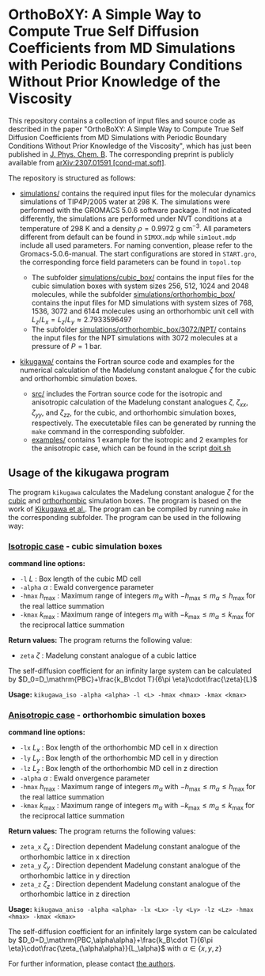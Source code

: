 
# OrthoBoXY: A Simple Way to Compute True Self Diffusion Coefficients from MD Simulations with Periodic Boundary Conditions Without Prior Knowledge of the Viscosity

This repository contains a collection of input files and source code as described in the paper "OrthoBoXY: A Simple Way to Compute True Self Diffusion Coefficients from MD Simulations with Periodic Boundary Conditions Without Prior Knowledge of the Viscosity", which has just been published in
[J. Phys. Chem. B](https://doi.org/10.1021/acs.jpcb.3c04492).
The corresponding preprint is publicly available from [arXiv:2307.01591 [cond-mat.soft]](https://arxiv.org/abs/2307.01591).

The repository is structured as follows:
- [simulations/](simulations/) contains the required input files for the molecular dynamics simulations of TIP4P/2005 water at 298 K. The simulations were performed with the GROMACS 5.0.6 software package. If not indicated differently, the simulations are performed under NVT conditions at a temperature of 298 K and a density $\rho=0.9972$ $\mbox{g}$ $\mbox{cm}^{-3}$. All parameters different from default can be found in `SIMXX.mdp` while `sim1out.mdp` include all used parameters. For naming convention, please refer to the Gromacs-5.0.6-manual. The start configurations are stored in `START.gro`, the corresponding force field parameters can be found in `topol.top`
    - The subfolder [simulations/cubic_box/](simulations/cubic_box/) contains the input files for the cubic simulation boxes with system sizes 256, 512, 1024 and 2048 molecules, while the subfolder [simulations/orthorhombic_box/](simulations/orthorhombic_box/) contains the input files for MD simulations with system sizes of 768, 1536, 3072 and 6144 molecules using an orthorhombic unit cell with $L_z/L_x=L_z/L_y\approx 2.7933596497$
  - The subfolder [simulations/orthorhombic_box/3072/NPT/](simulations/orthorhombic_box/3072/NPT/) contains the input files for the NPT simulations with 3072 molecules at a pressure of $P=1$ bar.

- [kikugawa/](kikugawa/) contains the Fortran source code and examples for the numerical calculation of the Madelung constant analogue $\zeta$ for the cubic and orthorhombic simulation boxes.
  - [src/](kikugawa/src) includes the Fortran source code for the isotropic and anisotropic calculation of the Madelung constant analogues $\zeta$, $\zeta_{xx}$, $\zeta_{yy}$, and $\zeta_{zz}$, for the cubic, and orthorhombic simulation boxes, respectively. The executetable files can be generated by running the `make` command in the corresponding subfolder.
  - [examples/](kikugawa/examples/) contains 1 example for the isotropic and 2 examples for the anisotropic case, which can be found in the script [doit.sh](kikugawa/examples/doit.sh)
## Usage of the kikugawa program
The program `kikugawa` calculates the Madelung constant analogue $\zeta$ for the [cubic](kikugawa/src/kikugawa_iso.f) and [orthorhombic](kikugawa/src/kikugawa_aniso.f) simulation boxes. The program is based on the work of [Kikugawa et al.](https://pubs.aip.org/aip/jcp/article/143/2/024507/825372/Hydrodynamic-consideration-of-the-finite-size). The program can be compiled by running `make` in the corresponding subfolder. The program can be used in the following way:
### [Isotropic case](kikugawa/src/kikugawa_iso.f) - cubic simulation boxes
**command line options:**
-   `-l` $L$ : Box length of the cubic MD cell
-   `-alpha` $\alpha$ : Ewald convergence parameter
-   `-hmax` $h_\mathrm{max}$ : Maximum range of integers $m_\alpha$  with $-h_\mathrm{max} \leq m_\alpha \leq h_\mathrm{max}$ for the real lattice summation
-   `-kmax` $k_\mathrm{max}$ : Maximum range of integers $m_\alpha$  with $-k_\mathrm{max} \leq m_\alpha \leq k_\mathrm{max}$ for the reciprocal lattice summation

**Return values:** The program returns the following value:
- `zeta` $\zeta$ : Madelung constant analogue of a cubic lattice

The self-diffusion coefficient for an infinity large system can be calculated by
$D_0=D_\mathrm{PBC}+\frac{k_B\cdot T}{6\pi \eta}\cdot\frac{\zeta}{L}$
  
**Usage:** `kikugawa_iso -alpha <alpha> -l <L> -hmax <hmax> -kmax <kmax>`

### [Anisotropic case](kikugawa/src/kikugawa_aniso.f) - orthorhombic simulation boxes

**command line options:**
-   `-lx` $L_x$ : Box length of the orthorhombic MD cell in x direction
-   `-ly` $L_y$ : Box length of the orthorhombic MD cell in y direction
-   `-lz` $L_z$ : Box length of the orthorhombic MD cell in z direction
-   `-alpha` $\alpha$ : Ewald onvergence parameter
-   `-hmax` $h_\mathrm{max}$ : Maximum range of integers $m_\alpha$  with $-h_\mathrm{max} \leq m_\alpha \leq h_\mathrm{max}$ for the real lattice summation
-   `-kmax` $k_\mathrm{max}$ : Maximum range of integers $m_\alpha$  with $-k_\mathrm{max} \leq m_\alpha \leq k_\mathrm{max}$ for the reciprocal lattice summation


**Return values:** The program returns the following values:
- `zeta_x` $\zeta_x$ : Direction dependent Madelung constant analogue of the orthorhombic lattice in x direction
- `zeta_y` $\zeta_y$ : Direction dependent Madelung constant analogue of the orthorhombic lattice in y direction
- `zeta_z` $\zeta_z$ : Direction dependent Madelung constant analogue of the orthorhombic lattice in z direction

**Usage:** `kikugawa_aniso -alpha <alpha> -lx <Lx> -ly <Ly> -lz <Lz> -hmax <hmax> -kmax <kmax>`

The self-diffusion coefficient for an infinitely large system can be calculated by
$D_0=D_\mathrm{PBC,\alpha\alpha}+\frac{k_B\cdot T}{6\pi \eta}\cdot\frac{\zeta_{\alpha\alpha}}{L_\alpha}$ with $\alpha \in \{x,y,z\}$




For further information, please contact [the authors](mailto:dietmar.paschek@uni-rostock.de).
